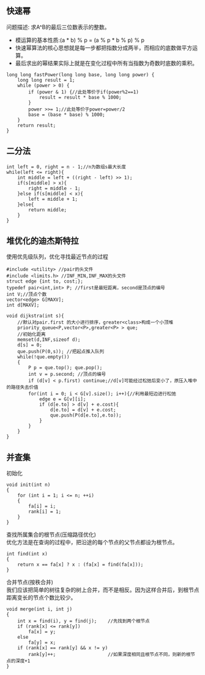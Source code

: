 ## 快速幂 ##
问题描述: 求A^B的最后三位数表示的整数。
+ 模运算的基本性质:(a * b) % p = (a % p * b % p) % p 
+ 快速幂算法的核心思想就是每一步都把指数分成两半，而相应的底数做平方运算。
+ 最后求出的幂结果实际上就是在变化过程中所有当指数为奇数时底数的乘积。
```
long long fastPower(long long base, long long power) {
    long long result = 1;
    while (power > 0) {
        if (power & 1) {//此处等价于if(power%2==1)
            result = result * base % 1000;
        }
        power >>= 1;//此处等价于power=power/2
        base = (base * base) % 1000;
    }
    return result;
}
```

## 二分法 ##

```
int left = 0, right = n - 1;//n为数组s最大长度
while(left <= right){
    int middle = left + ((right - left) >> 1);
    if(s[middle] > x){
        right = middle - 1;
    }else if(s[middle] < x){
        left = middle + 1;
    }else{
        return middle;
    }
}
```

## 堆优化的迪杰斯特拉 ##
使用优先级队列，优化寻找最近节点的过程

```
#include <utility> //pair的头文件
#include <limits.h> //INF_MIN,INF_MAX的头文件
struct edge {int to, cost;};
typedef pair<int,int> P; //first是最短距离，second是顶点的编号
int V;//顶点个数
vector<edge> G[MAXV];
int d[MAXV];

void dijkstra(int s){
    //默认对pair.first 的大小进行排序，greater<class>构成一个小顶堆
    priority_queue<P,vector<P>,greater<P> > que;
    //初始化距离
    memset(d,INF,sizeof d);
    d[s] = 0;
    que.push(P(0,s)); //把起点推入队列
    while(!que.empty())
    {
        P p = que.top(); que.pop();
        int v = p.second; //顶点的编号
        if (d[v] < p.first) continue;//d[v]可能经过松弛后变小了，原压入堆中的路径失去价值
        for(int i = 0; i < G[v].size(); i++){//利用最短边进行松弛
            edge e = G[v][i];
            if (d[e.to] > d[v] + e.cost){
                d[e.to] = d[v] + e.cost;
                que.push(P(d[e.to],e.to));
            }
        }
    }
}
```

## 并查集 ##
初始化
```
void init(int n)
{
    for (int i = 1; i <= n; ++i)
    {
        fa[i] = i;
        rank[i] = 1;
    }
}
```
查找所属集合的根节点(压缩路径优化)  
优化方法是在查询的过程中，把沿途的每个节点的父节点都设为根节点。
```
int find(int x)
{
    return x == fa[x] ? x : (fa[x] = find(fa[x]));
}
```
合并节点(按秩合并)  
我们应该把简单的树往复杂的树上合并，而不是相反。因为这样合并后，到根节点距离变长的节点个数比较少。
```
void merge(int i, int j)
{
    int x = find(i), y = find(j);    //先找到两个根节点
    if (rank[x] <= rank[y])
        fa[x] = y;
    else
        fa[y] = x;
    if (rank[x] == rank[y] && x != y)
        rank[y]++;                   //如果深度相同且根节点不同，则新的根节点的深度+1
}
```
